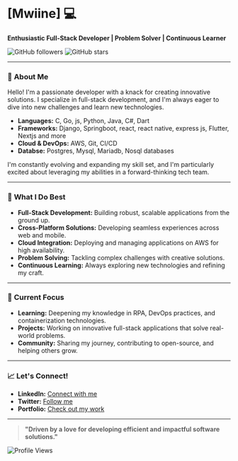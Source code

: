 # **[Mwiine]** 💻 

**Enthusiastic Full-Stack Developer | Problem Solver | Continuous Learner**

![GitHub followers](https://img.shields.io/github/followers/mwine-09?style=social)
![GitHub stars](https://img.shields.io/github/stars/mwine-09?style=social)

---

### 🚀 **About Me**

Hello! I'm a passionate developer with a knack for creating innovative solutions. I specialize in full-stack development, and I'm always eager to dive into new challenges and learn new technologies.
- **Languages:** C, Go, js, Python, Java, C#, Dart
- **Frameworks:** Django, Springboot, react, react native, express js, Flutter, Nextjs and more
- **Cloud & DevOps:** AWS, Git, CI/CD
- **Databse:** Postgres, Mysql, Mariadb, Nosql databases

I'm constantly evolving and expanding my skill set, and I'm particularly excited about leveraging my abilities in a forward-thinking tech team.

---

### 🌟 **What I Do Best**

- **Full-Stack Development:** Building robust, scalable applications from the ground up.
- **Cross-Platform Solutions:** Developing seamless experiences across web and mobile.
- **Cloud Integration:** Deploying and managing applications on AWS for high availability.
- **Problem Solving:** Tackling complex challenges with creative solutions.
- **Continuous Learning:** Always exploring new technologies and refining my craft.

---

### 🔭 **Current Focus**

- **Learning:** Deepening my knowledge in RPA, DevOps practices, and containerization technologies.
- **Projects:** Working on innovative full-stack applications that solve real-world problems.
- **Community:** Sharing my journey, contributing to open-source, and helping others grow.

---

### 📈 **Let's Connect!**

- **LinkedIn:** [Connect with me](https://www.linkedin.com/in/yourlinkedinprofile)
- **Twitter:** [Follow me](https://twitter.com/yourtwitterhandle)
- **Portfolio:** [Check out my work](https://mwine-09.github.io)

---

> **"Driven by a love for developing efficient and impactful software solutions."**

![Profile Views](https://komarev.com/ghpvc/?username=mwine-09&color=brightgreen)
